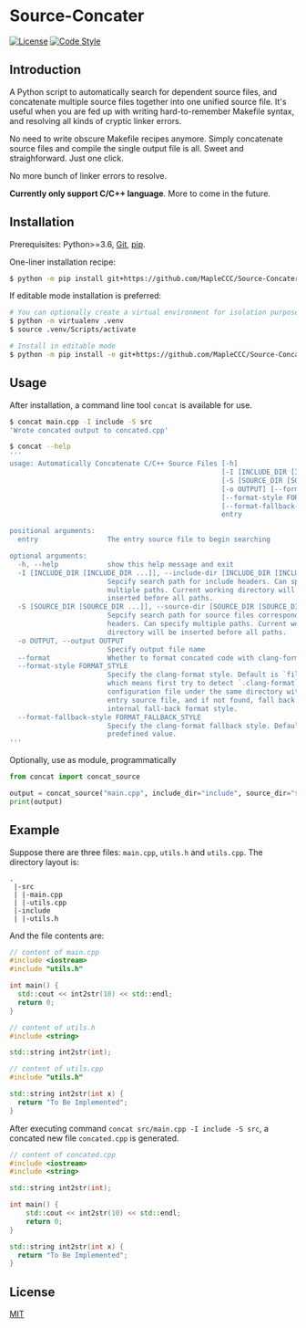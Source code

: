# Source-Concater

[![License](https://img.shields.io/github/license/MapleCCC/Source-Concater?color=00BFFF)](http://www.wtfpl.net/)
[![Code Style](https://img.shields.io/badge/code%20style-black-000000.svg)](https://github.com/psf/black)

## Introduction

A Python script to automatically search for dependent source files, and concatenate multiple source files together into one unified source file. It's useful when you are fed up with writing hard-to-remember Makefile syntax, and resolving all kinds of cryptic linker errors.

No need to write obscure Makefile recipes anymore. Simply concatenate source files and compile the single output file is all. Sweet and straighforward. Just one click.

No more bunch of linker errors to resolve.

**Currently only support C/C++ language**. More to come in the future.

## Installation

Prerequisites: Python>=3.6, [Git](https://git-scm.com/), [pip](https://pip.pypa.io/en/stable/).

One-liner installation recipe:

```bash
$ python -m pip install git+https://github.com/MapleCCC/Source-Concater.git
```

If editable mode installation is preferred:

```bash
# You can optionally create a virtual environment for isolation purpose
$ python -m virtualenv .venv
$ source .venv/Scripts/activate

# Install in editable mode
$ python -m pip install -e git+https://github.com/MapleCCC/Source-Concater.git
```

## Usage

After installation, a command line tool `concat` is available for use.

```bash
$ concat main.cpp -I include -S src
'Wrote concated output to concated.cpp'

$ concat --help
'''
usage: Automatically Concatenate C/C++ Source Files [-h]
                                                    [-I [INCLUDE_DIR [INCLUDE_DIR ...]]]
                                                    [-S [SOURCE_DIR [SOURCE_DIR ...]]]
                                                    [-o OUTPUT] [--format]
                                                    [--format-style FORMAT_STYLE]
                                                    [--format-fallback-style FORMAT_FALLBACK_STYLE]
                                                    entry

positional arguments:
  entry                 The entry source file to begin searching

optional arguments:
  -h, --help            show this help message and exit
  -I [INCLUDE_DIR [INCLUDE_DIR ...]], --include-dir [INCLUDE_DIR [INCLUDE_DIR ...]]
                        Sepcify search path for include headers. Can specify
                        multiple paths. Current working directory will be
                        inserted before all paths.
  -S [SOURCE_DIR [SOURCE_DIR ...]], --source-dir [SOURCE_DIR [SOURCE_DIR ...]]
                        Sepcify search path for source files corresponding to
                        headers. Can specify multiple paths. Current working
                        directory will be inserted before all paths.
  -o OUTPUT, --output OUTPUT
                        Specify output file name
  --format              Whether to format concated code with clang-format
  --format-style FORMAT_STYLE
                        Specify the clang-format style. Default is `file`,
                        which means first try to detect `.clang-format`
                        configuration file under the same directory with the
                        entry source file, and if not found, fall back to
                        internal fall-back format style.
  --format-fallback-style FORMAT_FALLBACK_STYLE
                        Specify the clang-format fallback style. Default is a
                        predefined value.
'''
```

Optionally, use as module, programmatically

```python
from concat import concat_source

output = concat_source("main.cpp", include_dir="include", source_dir="src")
print(output)
```

## Example

Suppose there are three files: `main.cpp`, `utils.h` and `utils.cpp`. The directory layout is:

```
.
 |-src
 | |-main.cpp
 | |-utils.cpp
 |-include
 | |-utils.h
```

And the file contents are:

```cpp
// content of main.cpp
#include <iostream>
#include "utils.h"

int main() {
  std::cout << int2str(10) << std::endl;
  return 0;
}
```

```cpp
// content of utils.h
#include <string>

std::string int2str(int);
```

```cpp
// content of utils.cpp
#include "utils.h"

std::string int2str(int x) {
  return "To Be Implemented";
}
```

After executing command `concat src/main.cpp -I include -S src`, a concated new file `concated.cpp` is generated.

```cpp
// content of concated.cpp
#include <iostream>
#include <string>

std::string int2str(int);

int main() {
    std::cout << int2str(10) << std::endl;
    return 0;
}

std::string int2str(int x) {
  return "To Be Implemented";
}
```

## License

[MIT](/LICENSE)
